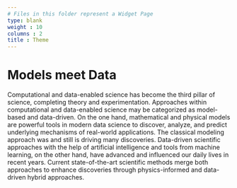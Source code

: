 ```yaml
---
# Files in this folder represent a Widget Page
type: blank
weight : 10
columns : 2
title : Theme
---
```


#  Models meet Data

Computational and data-enabled science has become the third pillar of science, completing theory and experimentation. Approaches within computational and data-enabled science may be categorized as model-based and data-driven. On the one hand, mathematical and physical models are powerful tools in modern data science to discover, analyze, and predict underlying mechanisms of real-world applications. The classical modeling approach was and still is driving many discoveries. Data-driven scientific approaches with the help of artificial intelligence and tools from machine learning, on the other hand, have advanced and influenced our daily lives in recent years.  Current state-of-the-art scientific methods merge both approaches to enhance discoveries through physics-informed and data-driven hybrid approaches.